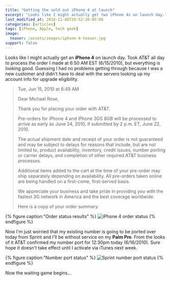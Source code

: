 ```yaml
---
title: "Getting the sold out iPhone 4 at launch"
excerpt: "Looks like I might actually get two iPhone 4s on launch day."
last_modified_at: 2018-11-08T20:52:30-05:00
categories: [articles]
tags: [iPhone, Apple, tech geek]
image:
  teaser: /assets/images/iphone-4-teaser.jpg
support: false
---
```


Looks like I might actually get an **iPhone 4** on launch day. Took AT&T all day to process the order I made at 6:50 AM EST (6/15/2010), but everything is looking good. Guessing I had no problems getting through because I was a new customer and didn't have to deal with the servers looking up my account info for upgrade eligibility.

> Tue, Jun 15, 2010 at 6:49 AM
>
> Dear Michael Rose,
>
> Thank you for placing your order with AT&T.
>
> Pre-orders for iPhone 4 and iPhone 3GS 8GB will be processed to arrive as early as June 24, 2010, if submitted by 2 p.m. ET, June 22, 2010.
>
> The actual shipment date and receipt of your order is not guaranteed and may be subject to delays for reasons that include, but are not limited to, product availability, inventory, credit issues, number porting or carrier delays, and completion of other required AT&T business processes.
>
> Additional items added to the cart at the time of your pre-order may ship separately depending on availability. All pre-orders taken online are being handled on a first-come, first-served basis.
>
> We appreciate your business and take pride in providing you with the fastest 3G network in America and the best coverage worldwide.
>
> Here is a copy of your order summary:

{% figure caption:"Order status results" %}
![iPhone 4 order status](/assets/images/iphone-4-order-status.jpg)
{% endfigure %}

Now I'm just worried that my existing number is going to be ported over today from Sprint and I'll be without service on my **Palm Pre**. From the looks of it AT&T confirmed my number port for 12:30pm today (6/16/2010). Sure hope it doesn't take effect until I activate via iTunes next week.

{% figure caption:"Number port status" %}
![Sprint number port status](/assets/images/sprint-number-port-status.jpg)
{% endfigure %}

Now the waiting game begins...

